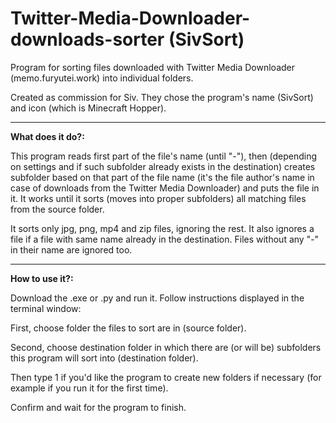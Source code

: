 # Twitter-Media-Downloader-downloads-sorter (SivSort)
Program for sorting files downloaded with Twitter Media Downloader (memo.furyutei.work) into individual folders.

Created as commission for Siv. They chose the program's name (SivSort) and icon (which is Minecraft Hopper).

----------------------------------------------------------------------------

<b> What does it do?: </b>

This program reads first part of the file's name (until "-"), then (depending on settings and if such subfolder already exists in the destination) creates subfolder based on that part of the file name (it's the file author's name in case of downloads from the Twitter Media Downloader) and puts the file in it. It works until it sorts (moves into proper subfolders) all matching files from the source folder.

It sorts only jpg, png, mp4 and zip files, ignoring the rest. It also ignores a file if a file with same name already in the destination. Files without any "-" in their name are ignored too.

----------------------------------------------------------------------------

<b> How to use it?: </b>

Download the .exe or .py and run it. Follow instructions displayed in the terminal window:

First, choose folder the files to sort are in (source folder). 

Second, choose destination folder in which there are (or will be) subfolders this program will sort into (destination folder).

Then type 1 if you'd like the program to create new folders if necessary (for example if you run it for the first time). 

Confirm and wait for the program to finish.
